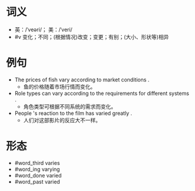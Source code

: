 # 词义
- 英：/ˈveəri/； 美：/ˈveri/
- #v 变化；不同；(根据情况)改变；变更；有别；(大小、形状等)相异
# 例句
- The prices of fish vary according to market conditions .
	- 鱼的价格随着市场行情而变化。
- Role types can vary according to the requirements for different systems .
	- 角色类型可根据不同系统的需求而变化。
- People 's reaction to the film has varied greatly .
	- 人们对这部影片的反应大不一样。
# 形态
- #word_third varies
- #word_ing varying
- #word_done varied
- #word_past varied

